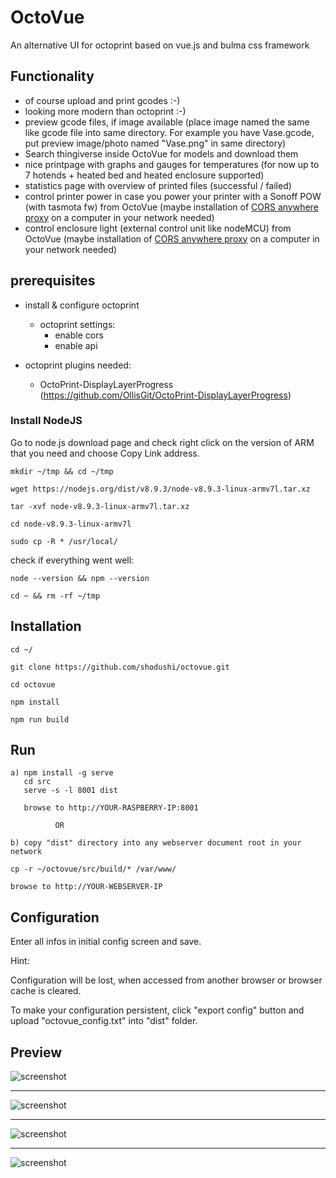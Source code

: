 # OctoVue

An alternative UI for octoprint based on vue.js and bulma css framework


## Functionality
 - of course upload and print gcodes :-)
 - looking more modern than octoprint :-)
 - preview gcode files, if image available (place image named the same like gcode file into same directory. For example you have Vase.gcode, put preview image/photo named "Vase.png" in same directory)
 - Search thingiverse inside OctoVue for models and download them
 - nice printpage with graphs and gauges for temperatures (for now up to 7 hotends + heated bed and heated enclosure supported)
 - statistics page with overview of printed files (successful / failed)
 - control printer power in case you power your printer with a Sonoff POW (with tasmota fw) from OctoVue (maybe installation of <a href="https://github.com/Rob--W/cors-anywhere" target="_blank">CORS anywhere proxy</a> on a computer in your network needed)
 - control enclosure light (external control unit like nodeMCU) from OctoVue (maybe installation of <a href="https://github.com/Rob--W/cors-anywhere" target="_blank">CORS anywhere proxy</a> on a computer in your network needed)


## prerequisites

* install & configure octoprint
  * octoprint settings:
  	* enable cors
  	* enable api

* octoprint plugins needed:
  * OctoPrint-DisplayLayerProgress (https://github.com/OllisGit/OctoPrint-DisplayLayerProgress)


### Install NodeJS

Go to node.js download page and check right click on the version of ARM that you need and choose Copy Link address.

```mkdir ~/tmp && cd ~/tmp```

```wget https://nodejs.org/dist/v8.9.3/node-v8.9.3-linux-armv7l.tar.xz```

```tar -xvf node-v8.9.3-linux-armv7l.tar.xz```

```cd node-v8.9.3-linux-armv7l```

```sudo cp -R * /usr/local/```



check if everything went well:

```node --version && npm --version```

```cd ~ && rm -rf ~/tmp```



## Installation
```cd ~/```

```git clone https://github.com/shodushi/octovue.git```

```cd octovue```

```npm install```

```npm run build```



## Run

```
a) npm install -g serve
   cd src
   serve -s -l 8001 dist

   browse to http://YOUR-RASPBERRY-IP:8001

          OR

b) copy "dist" directory into any webserver document root in your network

cp -r ~/octovue/src/build/* /var/www/

browse to http://YOUR-WEBSERVER-IP
```

## Configuration

Enter all infos in initial config screen and save.

Hint:

Configuration will be lost, when accessed from another browser or browser cache is cleared.

To make your configuration persistent, click "export config" button
and upload "octovue_config.txt" into "dist" folder.





## Preview
![screenshot](screenshots/screen1.png)

<hr />

![screenshot](screenshots/screen2.png)

<hr />

![screenshot](screenshots/screen3.png)

<hr />

![screenshot](screenshots/screen4.png)
